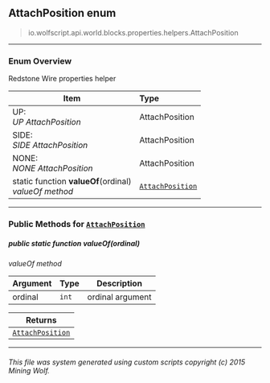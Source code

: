 ## AttachPosition __enum__

>io.wolfscript.api.world.blocks.properties.helpers.AttachPosition

---

### Enum Overview

Redstone Wire properties helper

Item | Type   
--- | :--- 
UP: <br> _UP AttachPosition_ | AttachPosition
SIDE: <br> _SIDE AttachPosition_ | AttachPosition
NONE: <br> _NONE AttachPosition_ | AttachPosition
static function __valueOf__(ordinal) <br> _valueOf method_ | [`AttachPosition`](AttachPosition.md)



---


### Public Methods for [`AttachPosition`](AttachPosition.md)

##### <a id='valueof'></a>public static function __valueOf__(ordinal)

_valueOf method_

Argument | Type | Description  
--- | --- | --- 
ordinal | `int` | ordinal argument

Returns | 
--- | 
[`AttachPosition`](AttachPosition.md) |


---


###### This file was system generated using custom scripts copyright (c) 2015 Mining Wolf.
	

